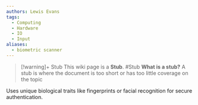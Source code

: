 ```yaml
---
authors: Lewis Evans
tags:
  - Computing
  - Hardware
  - IO
  - Input
aliases:
  - biometric scanner
---
```

> [!warning]+ Stub
> This wiki page is a **Stub**.
> #Stub 
> **What is a stub?**
> A stub is where the document is too short or has too little coverage on the topic

Uses unique biological traits like fingerprints or facial recognition for secure authentication.